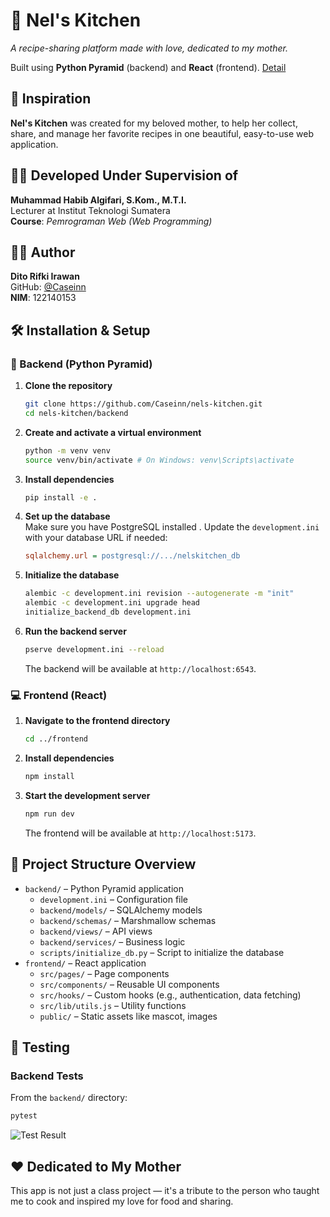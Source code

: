 # 🍳 Nel's Kitchen

*A recipe-sharing platform made with love, dedicated to my mother.*

Built using **Python Pyramid** (backend) and **React** (frontend).
[Detail](https://www.canva.com/design/DAGmvSNbu3g/qOIk9-DUb3EpHNeAwV4f6g/edit?utm_content=DAGmvSNbu3g&utm_campaign=designshare&utm_medium=link2&utm_source=sharebutton)

## 💖 Inspiration

**Nel's Kitchen** was created for my beloved mother, to help her collect, share, and manage her favorite recipes in one beautiful, easy-to-use web application.

## 🧑‍🏫 Developed Under Supervision of

**Muhammad Habib Algifari, S.Kom., M.T.I.**  
Lecturer at Institut Teknologi Sumatera  
**Course**: *Pemrograman Web (Web Programming)*

## 👨‍💻 Author

**Dito Rifki Irawan**  
GitHub: [@Caseinn](https://github.com/Caseinn)  
**NIM**: 122140153

## 🛠️ Installation & Setup

### 🔧 Backend (Python Pyramid)

1. **Clone the repository**
   ```bash
   git clone https://github.com/Caseinn/nels-kitchen.git
   cd nels-kitchen/backend
   ```

2. **Create and activate a virtual environment**
   ```bash
   python -m venv venv
   source venv/bin/activate # On Windows: venv\Scripts\activate
   ```

3. **Install dependencies**
   ```bash
   pip install -e .
   ```

4. **Set up the database**  
   Make sure you have PostgreSQL installed . Update the `development.ini` with your database URL if needed:
   ```ini
   sqlalchemy.url = postgresql://.../nelskitchen_db
   ```

5. **Initialize the database**
   ```bash
   alembic -c development.ini revision --autogenerate -m "init"
   alembic -c development.ini upgrade head
   initialize_backend_db development.ini
   ```

6. **Run the backend server**
   ```bash
   pserve development.ini --reload
   ```

   The backend will be available at `http://localhost:6543`.

### 💻 Frontend (React)

1. **Navigate to the frontend directory**
   ```bash
   cd ../frontend
   ```

2. **Install dependencies**
   ```bash
   npm install
   ```

3. **Start the development server**
   ```bash
   npm run dev
   ```

   The frontend will be available at `http://localhost:5173`.

## 📁 Project Structure Overview

* `backend/` – Python Pyramid application
  * `development.ini` – Configuration file
  * `backend/models/` – SQLAlchemy models
  * `backend/schemas/` – Marshmallow schemas
  * `backend/views/` – API views
  * `backend/services/` – Business logic
  * `scripts/initialize_db.py` – Script to initialize the database
* `frontend/` – React application
  * `src/pages/` – Page components
  * `src/components/` – Reusable UI components
  * `src/hooks/` – Custom hooks (e.g., authentication, data fetching)
  * `src/lib/utils.js` – Utility functions
  * `public/` – Static assets like mascot, images

## 🧪 Testing

### Backend Tests
From the `backend/` directory:
```bash
pytest
```

![Test Result](https://i.imgur.com/6avjp8C.png)
## ❤️ Dedicated to My Mother

This app is not just a class project — it's a tribute to the person who taught me to cook and inspired my love for food and sharing.
